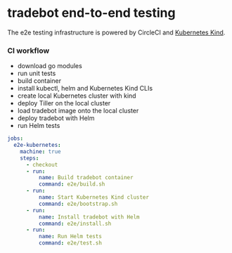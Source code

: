 # tradebot end-to-end testing

The e2e testing infrastructure is powered by CircleCI and [Kubernetes Kind](https://github.com/kubernetes-sigs/kind).

### CI workflow

* download go modules
* run unit tests
* build container
* install kubectl, helm and Kubernetes Kind CLIs
* create local Kubernetes cluster with kind
* deploy Tiller on the local cluster
* load tradebot image onto the local cluster
* deploy tradebot with Helm
* run Helm tests

```yaml
jobs:
  e2e-kubernetes:
    machine: true
    steps:
      - checkout
      - run:
          name: Build tradebot container
          command: e2e/build.sh
      - run:
          name: Start Kubernetes Kind cluster
          command: e2e/bootstrap.sh
      - run:
          name: Install tradebot with Helm
          command: e2e/install.sh
      - run:
          name: Run Helm tests
          command: e2e/test.sh
```
